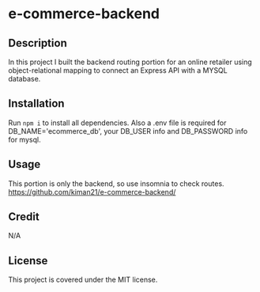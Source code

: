 # e-commerce-backend

## Description
In this project I built the backend routing portion for an online retailer using object-relational mapping to connect an Express API with a MYSQL database.

## Installation
Run `npm i` to install all dependencies. Also a .env file is required for DB_NAME='ecommerce_db', your DB_USER info and DB_PASSWORD info for mysql.

## Usage
This portion is only the backend, so use insomnia to check routes.
https://github.com/kiman21/e-commerce-backend/


## Credit
N/A

## License
This project is covered under the MIT license.
